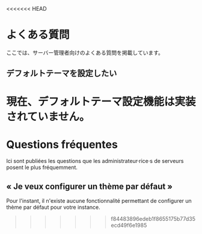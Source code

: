 <<<<<<< HEAD
# よくある質問
ここでは、サーバー管理者向けのよくある質問を掲載しています。

## デフォルトテーマを設定したい
現在、デフォルトテーマ設定機能は実装されていません。
=======
# Questions fréquentes
Ici sont publiées les questions que les administrateur·rice·s de serveurs posent le plus fréquemment.

## « Je veux configurer un thème par défaut »
Pour l'instant, il n'existe aucune fonctionnalité permettant de configurer un thème par défaut pour votre instance.
>>>>>>> f84483896edeb1f8655175b77d35ecd49f6e1985
